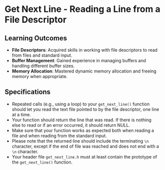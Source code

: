 # Get Next Line - Reading a Line from a File Descriptor

## Learning Outcomes

- **File Descriptors**: Acquired skills in working with file descriptors to read from files and standard input.
- **Buffer Management**: Gained experience in managing buffers and handling different buffer sizes.
- **Memory Allocation**: Mastered dynamic memory allocation and freeing memory when appropriate.

## Specifications

- Repeated calls (e.g., using a loop) to your `get_next_line()` function should let you read the text file pointed to by the file descriptor, one line at a time.
- Your function should return the line that was read. If there is nothing else to read or if an error occurred, it should return NULL.
- Make sure that your function works as expected both when reading a file and when reading from the standard input.
- Please note that the returned line should include the terminating `\n` character, except if the end of file was reached and does not end with a `\n` character.
- Your header file `get_next_line.h` must at least contain the prototype of the `get_next_line()` function.
